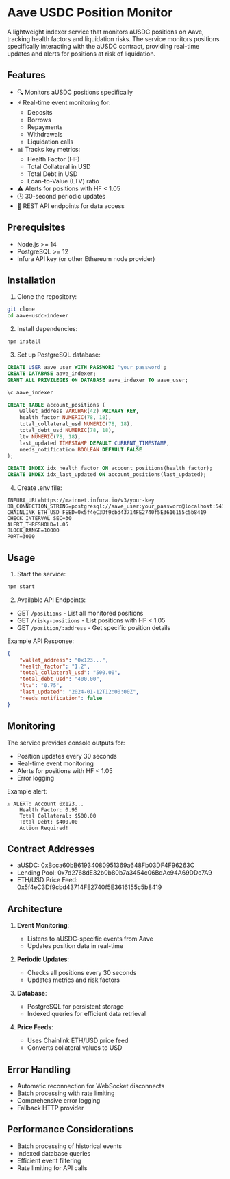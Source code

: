 # Aave USDC Position Monitor

A lightweight indexer service that monitors aUSDC positions on Aave, tracking health factors and liquidation risks. The service monitors positions specifically interacting with the aUSDC contract, providing real-time updates and alerts for positions at risk of liquidation.

## Features

- 🔍 Monitors aUSDC positions specifically
- ⚡ Real-time event monitoring for:
  - Deposits
  - Borrows
  - Repayments
  - Withdrawals
  - Liquidation calls
- 📊 Tracks key metrics:
  - Health Factor (HF)
  - Total Collateral in USD
  - Total Debt in USD
  - Loan-to-Value (LTV) ratio
- ⚠️ Alerts for positions with HF < 1.05
- 🕒 30-second periodic updates
- 📱 REST API endpoints for data access

## Prerequisites

- Node.js >= 14
- PostgreSQL >= 12
- Infura API key (or other Ethereum node provider)

## Installation

1. Clone the repository:
```bash
git clone 
cd aave-usdc-indexer
```

2. Install dependencies:
```bash
npm install
```

3. Set up PostgreSQL database:
```sql
CREATE USER aave_user WITH PASSWORD 'your_password';
CREATE DATABASE aave_indexer;
GRANT ALL PRIVILEGES ON DATABASE aave_indexer TO aave_user;

\c aave_indexer

CREATE TABLE account_positions (
    wallet_address VARCHAR(42) PRIMARY KEY,
    health_factor NUMERIC(78, 18),
    total_collateral_usd NUMERIC(78, 18),
    total_debt_usd NUMERIC(78, 18),
    ltv NUMERIC(78, 18),
    last_updated TIMESTAMP DEFAULT CURRENT_TIMESTAMP,
    needs_notification BOOLEAN DEFAULT FALSE
);

CREATE INDEX idx_health_factor ON account_positions(health_factor);
CREATE INDEX idx_last_updated ON account_positions(last_updated);
```

4. Create .env file:
```env
INFURA_URL=https://mainnet.infura.io/v3/your-key
DB_CONNECTION_STRING=postgresql://aave_user:your_password@localhost:5432/aave_indexer
CHAINLINK_ETH_USD_FEED=0x5f4eC3Df9cbd43714FE2740f5E3616155c5b8419
CHECK_INTERVAL_SEC=30
ALERT_THRESHOLD=1.05
BLOCK_RANGE=10000
PORT=3000
```

## Usage

1. Start the service:
```bash
npm start
```

2. Available API Endpoints:

- GET `/positions` - List all monitored positions
- GET `/risky-positions` - List positions with HF < 1.05
- GET `/position/:address` - Get specific position details

Example API Response:
```json
{
    "wallet_address": "0x123...",
    "health_factor": "1.2",
    "total_collateral_usd": "500.00",
    "total_debt_usd": "400.00",
    "ltv": "0.75",
    "last_updated": "2024-01-12T12:00:00Z",
    "needs_notification": false
}
```

## Monitoring

The service provides console outputs for:
- Position updates every 30 seconds
- Real-time event monitoring
- Alerts for positions with HF < 1.05
- Error logging

Example alert:
```
⚠️ ALERT: Account 0x123...
    Health Factor: 0.95
    Total Collateral: $500.00
    Total Debt: $400.00
    Action Required!
```

## Contract Addresses

- aUSDC: 0xBcca60bB61934080951369a648Fb03DF4F96263C
- Lending Pool: 0x7d2768dE32b0b80b7a3454c06BdAc94A69DDc7A9
- ETH/USD Price Feed: 0x5f4eC3Df9cbd43714FE2740f5E3616155c5b8419

## Architecture

1. **Event Monitoring**:
   - Listens to aUSDC-specific events from Aave
   - Updates position data in real-time

2. **Periodic Updates**:
   - Checks all positions every 30 seconds
   - Updates metrics and risk factors

3. **Database**:
   - PostgreSQL for persistent storage
   - Indexed queries for efficient data retrieval

4. **Price Feeds**:
   - Uses Chainlink ETH/USD price feed
   - Converts collateral values to USD

## Error Handling

- Automatic reconnection for WebSocket disconnects
- Batch processing with rate limiting
- Comprehensive error logging
- Fallback HTTP provider

## Performance Considerations

- Batch processing of historical events
- Indexed database queries
- Efficient event filtering
- Rate limiting for API calls
